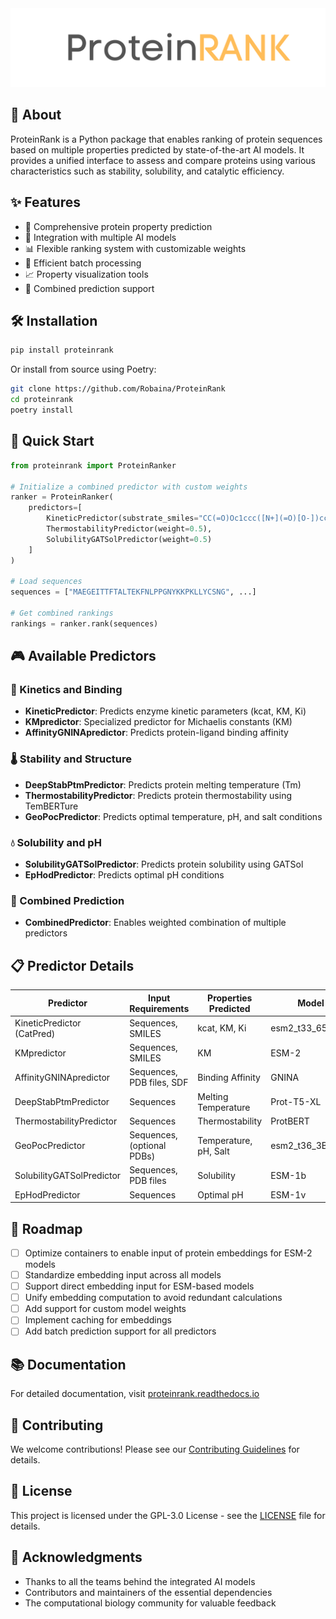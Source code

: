 <div style="text-align: center; width: 100%">
    <img src="imgs/proteinrank_logo.png" max-width=400px height="auto">
</div>

## 🎯 About

ProteinRank is a Python package that enables ranking of protein sequences based on multiple properties predicted by state-of-the-art AI models. It provides a unified interface to assess and compare proteins using various characteristics such as stability, solubility, and catalytic efficiency.

## ✨ Features

- 🧬 Comprehensive protein property prediction
- 🤖 Integration with multiple AI models 
- 📊 Flexible ranking system with customizable weights
- 🚀 Efficient batch processing
- 📈 Property visualization tools
- 🔄 Combined prediction support

## 🛠️ Installation

```bash
pip install proteinrank
```

Or install from source using Poetry:

```bash
git clone https://github.com/Robaina/ProteinRank
cd proteinrank
poetry install
```

## 🚀 Quick Start

```python
from proteinrank import ProteinRanker

# Initialize a combined predictor with custom weights
ranker = ProteinRanker(
    predictors=[
        KineticPredictor(substrate_smiles="CC(=O)Oc1ccc([N+](=O)[O-])cc1", weight=1.0),
        ThermostabilityPredictor(weight=0.5),
        SolubilityGATSolPredictor(weight=0.5)
    ]
)

# Load sequences
sequences = ["MAEGEITTFTALTEKFNLPPGNYKKPKLLYCSNG", ...]

# Get combined rankings
rankings = ranker.rank(sequences)
```

## 🎮 Available Predictors

### 🔬 Kinetics and Binding
- **KineticPredictor**: Predicts enzyme kinetic parameters (kcat, KM, Ki)
- **KMpredictor**: Specialized predictor for Michaelis constants (KM)
- **AffinityGNINApredictor**: Predicts protein-ligand binding affinity

### 🌡️ Stability and Structure
- **DeepStabPtmPredictor**: Predicts protein melting temperature (Tm)
- **ThermostabilityPredictor**: Predicts protein thermostability using TemBERTure
- **GeoPocPredictor**: Predicts optimal temperature, pH, and salt conditions

### 💧 Solubility and pH
- **SolubilityGATSolPredictor**: Predicts protein solubility using GATSol
- **EpHodPredictor**: Predicts optimal pH conditions

### 🔄 Combined Prediction
- **CombinedPredictor**: Enables weighted combination of multiple predictors

## 📋 Predictor Details

| Predictor | Input Requirements | Properties Predicted | Model Base |
|-----------|-------------------|---------------------|------------|
| KineticPredictor (CatPred) | Sequences, SMILES | kcat, KM, Ki | esm2_t33_650M_UR50D |
| KMpredictor | Sequences, SMILES | KM | ESM-2 |
| AffinityGNINApredictor | Sequences, PDB files, SDF | Binding Affinity | GNINA |
| DeepStabPtmPredictor | Sequences | Melting Temperature | Prot-T5-XL |
| ThermostabilityPredictor | Sequences | Thermostability | ProtBERT |
| GeoPocPredictor | Sequences, (optional PDBs) | Temperature, pH, Salt | esm2_t36_3B_UR50D |
| SolubilityGATSolPredictor | Sequences, PDB files | Solubility | ESM-1b |
| EpHodPredictor | Sequences | Optimal pH | ESM-1v |

## 🎯 Roadmap

- [ ] Optimize containers to enable input of protein embeddings for ESM-2 models
- [ ] Standardize embedding input across all models
- [ ] Support direct embedding input for ESM-based models
- [ ] Unify embedding computation to avoid redundant calculations
- [ ] Add support for custom model weights
- [ ] Implement caching for embeddings
- [ ] Add batch prediction support for all predictors

## 📚 Documentation

For detailed documentation, visit [proteinrank.readthedocs.io](https://proteinrank.readthedocs.io)

## 🤝 Contributing

We welcome contributions! Please see our [Contributing Guidelines](CONTRIBUTING.md) for details.

## 📜 License

This project is licensed under the GPL-3.0 License - see the [LICENSE](LICENSE) file for details.

## 🙏 Acknowledgments

- Thanks to all the teams behind the integrated AI models
- Contributors and maintainers of the essential dependencies
- The computational biology community for valuable feedback